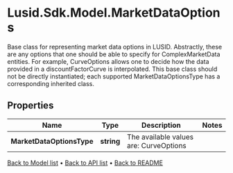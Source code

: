 # Lusid.Sdk.Model.MarketDataOptions
Base class for representing market data options in LUSID. Abstractly, these are any options that one should be able to specify for ComplexMarketData entities. For example, CurveOptions allows one to decide how the data provided in a discountFactorCurve is interpolated. This base class should not be directly instantiated; each supported MarketDataOptionsType has a corresponding inherited class.

## Properties

Name | Type | Description | Notes
------------ | ------------- | ------------- | -------------
**MarketDataOptionsType** | **string** | The available values are: CurveOptions | 

[Back to Model list](../README.md#documentation-for-models) &#8226; [Back to API list](../README.md#documentation-for-api-endpoints) &#8226; [Back to README](../README.md)

